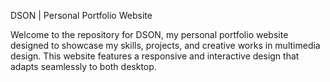 DSON | Personal Portfolio Website

Welcome to the repository for DSON, my personal portfolio website designed to showcase my skills, projects, and creative works in multimedia design. This website features a responsive and interactive design that adapts seamlessly to both desktop.
